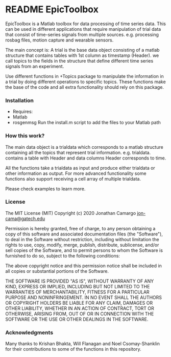 # README EpicToolbox #

EpicToolbox is a Matlab toolbox for data processing of time series data. This can be used in different applications that require
manipulation of trial data that consist of time-series signals from multiple sources. e.g. processing rosbag files, motion capture and
wearable sensors.

The main concept is:
A trial is the base data object consisting of a matlab structure that contains tables with 1st column as timestamp (Header).
we call topics to the fields in the structure that define different time series signals from an experiment.

Use different functions in +Topics package to manipulate the information in a trial by doing different
operations to specific topics. These functions make the base of the code and all extra functionality should rely on this package.

### Installation
* Requires:
* Matlab
* rosgenmsg
Run the install.m script to add the files to your Matlab path

### How this work?
The main data object is a trialdata which corresponds to a matlab structure
containing all the topics that represent trial information. e.g. trialdata. contains a table with Header and data columns Header corresponds to time.

All the functions take a trialdata as input and produce either trialdata or other
information as output. For more advanced functionality some functions also support receiving a cell array
of multiple trialdata.

Please check examples to learn more.

### License

The MIT License (MIT) Copyright (c) 2020 Jonathan Camargo <jon-cama@gatech.edu>

Permission is hereby granted, free of charge, to any person obtaining a copy of this software and associated documentation files (the "Software"), to deal in the Software without restriction, including without limitation the rights to use, copy, modify, merge, publish, distribute, sublicense, and/or sell copies of the Software, and to permit persons to whom the Software is furnished to do so, subject to the following conditions:

The above copyright notice and this permission notice shall be included in all copies or substantial portions of the Software.

THE SOFTWARE IS PROVIDED "AS IS", WITHOUT WARRANTY OF ANY KIND, EXPRESS OR IMPLIED, INCLUDING BUT NOT LIMITED TO THE WARRANTIES OF MERCHANTABILITY, FITNESS FOR A PARTICULAR PURPOSE AND NONINFRINGEMENT. IN NO EVENT SHALL THE AUTHORS OR COPYRIGHT HOLDERS BE LIABLE FOR ANY CLAIM, DAMAGES OR OTHER LIABILITY, WHETHER IN AN ACTION OF CONTRACT, TORT OR OTHERWISE, ARISING FROM, OUT OF OR IN CONNECTION WITH THE SOFTWARE OR THE USE OR OTHER DEALINGS IN THE SOFTWARE.

### Acknowledgments

Many thanks to Krishan Bhakta, Will Flanagan and Noel Csomay-Shanklin for their contributions to some of the functions in this repository.
